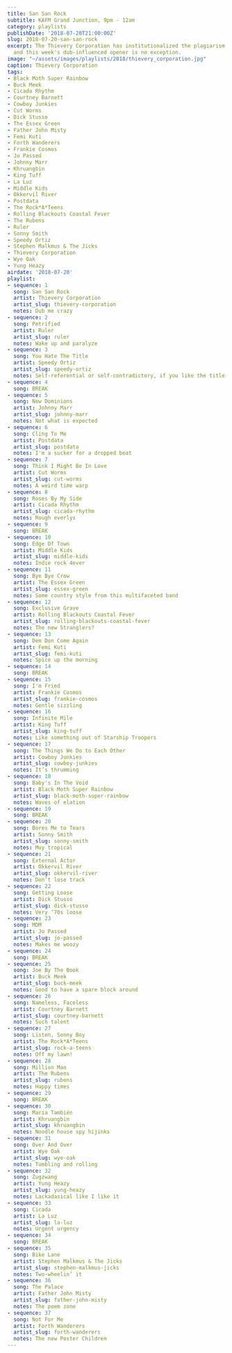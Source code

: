 ```yaml
---
title: San San Rock
subtitle: KAFM Grand Junction, 9pm - 12am
category: playlists
publishDate: '2018-07-20T21:00:00Z'
slug: 2018-07-20-san-san-rock
excerpt: The Thievery Corporation has institutionalized the plagiarism of genres,
  and this week's dub-influenced opener is no exception.
image: "~/assets/images/playlists/2018/thievery_corporation.jpg"
caption: Thievery Corporation
tags:
- Black Moth Super Rainbow
- Buck Meek
- Cicada Rhythm
- Courtney Barnett
- Cowboy Junkies
- Cut Worms
- Dick Stusso
- The Essex Green
- Father John Misty
- Femi Kuti
- Forth Wanderers
- Frankie Cosmos
- Jo Passed
- Johnny Marr
- Khruangbin
- King Tuff
- La Luz
- Middle Kids
- Okkervil River
- Postdata
- The Rock*A*Teens
- Rolling Blackouts Coastal Fever
- The Rubens
- Ruler
- Sonny Smith
- Speedy Ortiz
- Stephen Malkmus & The Jicks
- Thievery Corporation
- Wye Oak
- Yung Heazy
airdate: '2018-07-20'
playlist:
- sequence: 1
  song: San San Rock
  artist: Thievery Corporation
  artist_slug: thievery-corporation
  notes: Dub me crazy
- sequence: 2
  song: Petrified
  artist: Ruler
  artist_slug: ruler
  notes: Wake up and paralyze
- sequence: 3
  song: You Hate The Title
  artist: Speedy Ortiz
  artist_slug: speedy-ortiz
  notes: Self-referential or self-contradictory, if you like the title
- sequence: 4
  song: BREAK
- sequence: 5
  song: New Dominions
  artist: Johnny Marr
  artist_slug: johnny-marr
  notes: Not what is expected
- sequence: 6
  song: Cling To Me
  artist: Postdata
  artist_slug: postdata
  notes: I'm a sucker for a dropped beat
- sequence: 7
  song: Think I Might Be In Love
  artist: Cut Worms
  artist_slug: cut-worms
  notes: A weird time warp
- sequence: 8
  song: Roses By My Side
  artist: Cicada Rhythm
  artist_slug: cicada-rhythm
  notes: Rough everlys
- sequence: 9
  song: BREAK
- sequence: 10
  song: Edge Of Town
  artist: Middle Kids
  artist_slug: middle-kids
  notes: Indie rock 4ever
- sequence: 11
  song: Bye Bye Crow
  artist: The Essex Green
  artist_slug: essex-green
  notes: Some country style from this multifaceted band
- sequence: 12
  song: Exclusive Grave
  artist: Rolling Blackouts Coastal Fever
  artist_slug: rolling-blackouts-coastal-fever
  notes: The new Stranglers?
- sequence: 13
  song: Dem Don Come Again
  artist: Femi Kuti
  artist_slug: femi-kuti
  notes: Spice up the morning
- sequence: 14
  song: BREAK
- sequence: 15
  song: I'm Fried
  artist: Frankie Cosmos
  artist_slug: frankie-cosmos
  notes: Gentle sizzling
- sequence: 16
  song: Infinite Mile
  artist: King Tuff
  artist_slug: king-tuff
  notes: Like something out of Starship Troopers
- sequence: 17
  song: The Things We Do to Each Other
  artist: Cowboy Junkies
  artist_slug: cowboy-junkies
  notes: It’s thrumming
- sequence: 18
  song: Baby's In The Void
  artist: Black Moth Super Rainbow
  artist_slug: black-moth-super-rainbow
  notes: Waves of elation
- sequence: 19
  song: BREAK
- sequence: 20
  song: Bores Me to Tears
  artist: Sonny Smith
  artist_slug: sonny-smith
  notes: Muy tropical
- sequence: 21
  song: External Actor
  artist: Okkervil River
  artist_slug: okkervil-river
  notes: Don’t lose track
- sequence: 22
  song: Getting Loose
  artist: Dick Stusso
  artist_slug: dick-stusso
  notes: Very ‘70s loose
- sequence: 23
  song: MDM
  artist: Jo Passed
  artist_slug: jo-passed
  notes: Makes me woozy
- sequence: 24
  song: BREAK
- sequence: 25
  song: Joe By The Book
  artist: Buck Meek
  artist_slug: buck-meek
  notes: Good to have a spare block around
- sequence: 26
  song: Nameless, Faceless
  artist: Courtney Barnett
  artist_slug: courtney-barnett
  notes: Such talent
- sequence: 27
  song: Listen, Sonny Boy
  artist: The Rock*A*Teens
  artist_slug: rock-a-teens
  notes: Off my lawn!
- sequence: 28
  song: Million Man
  artist: The Rubens
  artist_slug: rubens
  notes: Happy times
- sequence: 29
  song: BREAK
- sequence: 30
  song: Maria También
  artist: Khruangbin
  artist_slug: khruangbin
  notes: Noodle house spy hijinks
- sequence: 31
  song: Over And Over
  artist: Wye Oak
  artist_slug: wye-oak
  notes: Tumbling and rolling
- sequence: 32
  song: Zugzwang
  artist: Yung Heazy
  artist_slug: yung-heazy
  notes: Lackadasical like I like it
- sequence: 33
  song: Cicada
  artist: La Luz
  artist_slug: la-luz
  notes: Urgent urgency
- sequence: 34
  song: BREAK
- sequence: 35
  song: Bike Lane
  artist: Stephen Malkmus & The Jicks
  artist_slug: stephen-malkmus-jicks
  notes: Two-wheelin’ it
- sequence: 36
  song: The Palace
  artist: Father John Misty
  artist_slug: father-john-misty
  notes: The poem zone
- sequence: 37
  song: Not For Me
  artist: Forth Wanderers
  artist_slug: forth-wanderers
  notes: The new Poster Children
---
```



